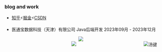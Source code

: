 <p align="center">
  <h3> blog and work </h3>
</p>

 - [知乎](https://www.zhihu.com/people/apachetj)⚡️[掘金](https://juejin.cn/user/2131289595721031)⚡️[CSDN](https://blog.csdn.net/weixin_59624686?type=blog)
 
 - 医通宝数据科技（天津）有限公司 Java后端开发 2023年09月 - 2023年12月

<!--  -->

<p align="center" >

<a href="https://github.com/CGITJ">
    <img  src="https://stats.justsong.cn/api/leetcode?username=兔子队列.汤&cn=true"/>
</a>
<br>
<a href="https://github.com/CGITJ">
    <img  src="https://github-readme-stats.vercel.app/api?username=CGITJ&&show_icons=true&count_private=true&theme=radical"/>
</a>

<a href="https://github.com/CGITJ">
<img align="right" src="https://count.getloli.com/get/@CGITJ?theme=rule34" alt="汤键" />
</a>
</p>
